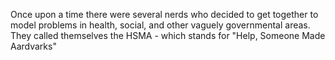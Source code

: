 Once upon a time there were several nerds who decided to get together to model problems in health, social, and other vaguely governmental areas. They called themselves the HSMA - which stands for "Help, Someone Made Aardvarks" 